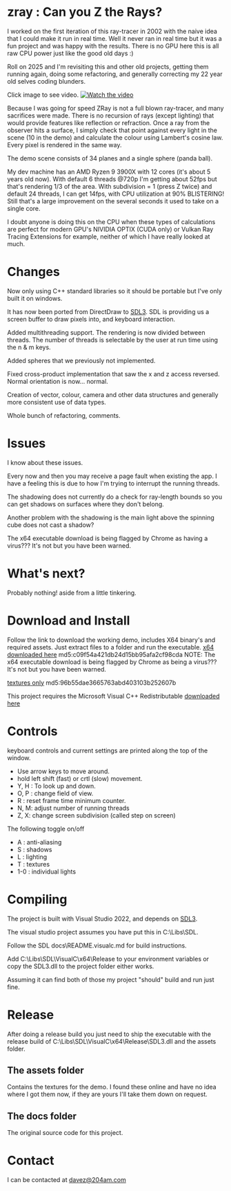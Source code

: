 
# zray : Can you Z the Rays?

I worked on the first iteration of this ray-tracer in 2002 with the naive idea that
I could make it run in real time. Well it never ran in real time but it was a fun
project and was happy with the results. 
There is no GPU here this is all raw CPU power just like the good old days :)

Roll on 2025 and I'm revisiting this and other old projects, getting them running
again, doing some refactoring, and generally correcting my 22 year old selves coding
blunders.

Click image to see video.
[![Watch the video](https://img.youtube.com/vi/65w-QslQVMg/maxresdefault.jpg)](https://youtu.be/65w-QslQVMg)

Because I was going for speed ZRay is not a full blown ray-tracer, and many sacrifices were made.
There is no recursion of rays (except lighting) that would provide features like reflection 
or refraction. Once a ray from the observer hits a surface, I simply check that point against
every light in the scene (10 in the demo) and calculate the colour using Lambert's cosine law.
Every pixel is rendered in the same way.

The demo scene consists of 34 planes and a single sphere (panda ball). 

My dev machine has an AMD Ryzen 9 3900X with 12 cores (it's about 5 years old now). With default
6 threads @720p I'm getting about 52fps but that's rendering 1/3 of the area. With subdivision = 1 
(press Z twice) and default 24 threads, I can get 14fps, with CPU utilization at 90% BLISTERING!
Still that's a large improvement on the several seconds it used to take on a single core.

I doubt anyone is doing this on the CPU when these types of calculations are perfect for modern GPU's
NIVIDIA OPTIX (CUDA only) or Vulkan Ray Tracing Extensions for 
example, neither of which I have really looked at much.


# Changes #

Now only using C++ standard libraries so it should be portable but I've only built it on windows.

It has now been ported from DirectDraw to [SDL3](https://github.com/libsdl-org/SDL).
SDL is providing us a screen buffer to draw pixels into, and keyboard interaction.

Added multithreading support. The rendering is now divided between threads. The number of threads
is selectable by the user at run time using the n & m keys.

Added spheres that we previously not implemented.

Fixed cross-product implementation that saw the x and z access reversed. Normal orientation is now... normal.

Creation of vector, colour, camera and other data structures and generally more consistent use
of data types.

Whole bunch of refactoring, comments.


# Issues #

I know about these issues.

Every now and then you may receive a page fault when existing the app. I have a feeling this is due to
how I'm trying to interrupt the running threads.

The shadowing does not currently do a check for ray-length bounds so you can get shadows on surfaces where they don't belong.

Another problem with the shadowing is the main light above the spinning cube does not cast a shadow?

The x64 executable download is being flagged by Chrome as having a virus??? It's not but you have been warned.


# What's next? #

Probably nothing! aside from a little tinkering.


# Download and Install #

Follow the link to download the working demo, includes X64 binary's and required
assets. Just extract files to a folder and run the executable.
[x64 downloaded here](https://204am.com/downloads/zray_2025.zip) md5:c09f54a421db24d15bb95afa2cf98cda
NOTE: The x64 executable download is being flagged by Chrome as being a virus??? It's not but you have been warned.


[textures only](https://204am.com/downloads/zray_textures.zip) md5:96b55dae3665763abd403103b252607b

This project requires the Microsoft Visual C++ Redistributable [downloaded here](https://learn.microsoft.com/en-us/cpp/windows/latest-supported-vc-redist?view=msvc-170) 

# Controls # 

keyboard controls and current settings are printed along the top of the window.


- Use arrow keys to move around.
- hold left shift (fast) or crtl (slow) movement.
- Y, H : To look up and down.
- O, P : change field of view.
- R : reset frame time minimum counter.
- N, M: adjust number of running threads
- Z, X: change screen subdivision (called step on screen)

The following toggle on/off
- A : anti-aliasing
- S : shadows
- L : lighting
- T : textures
- 1-0 : individual lights



# Compiling #

The project is built with Visual Studio 2022, and depends on [SDL3](https://github.com/libsdl-org/SDL).

The visual studio project assumes you have put this in C:\Libs\SDL\.

Follow the SDL docs\README.visualc.md for build instructions.

Add C:\Libs\SDL\VisualC\x64\Release to your environment variables or copy the 
SDL3.dll to the project folder either works.

Assuming it can find both of those my project "should" build and run just fine.


# Release # 

After doing a release build you just need to ship the executable with the release
build of C:\Libs\SDL\VisualC\x64\Release\SDL3.dll and the assets folder.


## The assets folder ##
Contains the textures for the demo. I found these online and have no idea where 
I got them now, if they are yours I'll take them down on request.


## The docs folder ##

The original source code for this project.


# Contact # 

I can be contacted at davez@204am.com